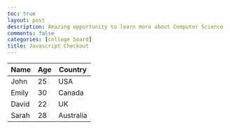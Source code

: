 ```yaml
---
toc: true
layout: post
description: Amazing opportunity to learn more about Computer Science 
comments: false
categories: [college board]
title: Javascript Checkout
---
```



<html>
<head>
  <style>
    table {
      border-collapse: collapse;
    }
    
    th, td {
      padding: 8px;
      text-align: left;
      border-bottom: 1px solid #ddd;
    }
  </style>
</head>
<body>

<table id="myTable">
  <thead>
    <tr>
      <th onclick="sortTable(0)">Name</th>
      <th onclick="sortTable(1)">Age</th>
      <th onclick="sortTable(2)">Country</th>
    </tr>
  </thead>
  <tbody>
    <tr>
      <td>John</td>
      <td>25</td>
      <td>USA</td>
    </tr>
    <tr>
      <td>Emily</td>
      <td>30</td>
      <td>Canada</td>
    </tr>
    <tr>
      <td>David</td>
      <td>22</td>
      <td>UK</td>
    </tr>
    <tr>
      <td>Sarah</td>
      <td>28</td>
      <td>Australia</td>
    </tr>
  </tbody>
</table>

<script>
  function sortTable(columnIndex) {
    var table, rows, switching, i, x, y, shouldSwitch;
    table = document.getElementById("myTable");
    switching = true;

    while (switching) {
      switching = false;
      rows = table.rows;

      for (i = 1; i < (rows.length - 1); i++) {
        shouldSwitch = false;
        x = rows[i].getElementsByTagName("TD")[columnIndex];
        y = rows[i + 1].getElementsByTagName("TD")[columnIndex];

        if (x.innerHTML.toLowerCase() > y.innerHTML.toLowerCase()) {
          shouldSwitch = true;
          break;
        }
      }

      if (shouldSwitch) {
        rows[i].parentNode.insertBefore(rows[i + 1], rows[i]);
        switching = true;
      }
    }
  }
</script>

</body>
</html>
